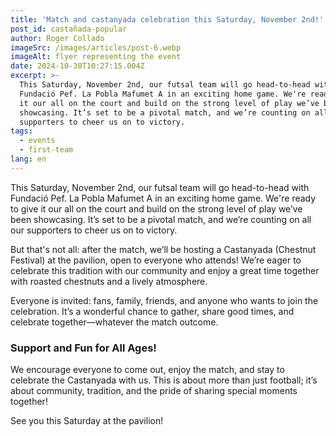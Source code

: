 ```yaml
---
title: 'Match and castanyada celebration this Saturday, November 2nd!'
post_id: castañada-popular
author: Roger Collado
imageSrc: /images/articles/post-6.webp
imageAlt: flyer representing the event
date: 2024-10-30T10:27:15.004Z
excerpt: >-
  This Saturday, November 2nd, our futsal team will go head-to-head with
  Fundació Pef. La Pobla Mafumet A in an exciting home game. We're ready to give
  it our all on the court and build on the strong level of play we’ve been
  showcasing. It’s set to be a pivotal match, and we’re counting on all our
  supporters to cheer us on to victory.
tags:
  - events
  - first-team
lang: en
---
```


This Saturday, November 2nd, our futsal team will go head-to-head with Fundació Pef. La Pobla Mafumet A in an exciting home game. We're ready to give it our all on the court and build on the strong level of play we’ve been showcasing. It’s set to be a pivotal match, and we’re counting on all our supporters to cheer us on to victory.

But that's not all: after the match, we’ll be hosting a Castanyada (Chestnut Festival) at the pavilion, open to everyone who attends! We’re eager to celebrate this tradition with our community and enjoy a great time together with roasted chestnuts and a lively atmosphere.

Everyone is invited: fans, family, friends, and anyone who wants to join the celebration. It’s a wonderful chance to gather, share good times, and celebrate together—whatever the match outcome.

### Support and Fun for All Ages!

We encourage everyone to come out, enjoy the match, and stay to celebrate the Castanyada with us. This is about more than just football; it’s about community, tradition, and the pride of sharing special moments together!

See you this Saturday at the pavilion!
